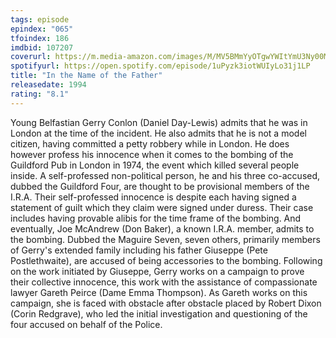 ```yaml
---
tags: episode
epindex: "065"
tfoindex: 186
imdbid: 107207
coverurl: https://m.media-amazon.com/images/M/MV5BMmYyOTgwYWItYmU3Ny00M2E2LTk0NWMtMDVlNmQ0MWZiMTMxXkEyXkFqcGdeQXVyNzkwMjQ5NzM@._V1_SX202_CR0,0,202,300_.jpg
spotifyurl: https://open.spotify.com/episode/1uPyzk3iotWUIyLo31j1LP
title: "In the Name of the Father"
releasedate: 1994
rating: "8.1"
---
```


Young Belfastian Gerry Conlon (Daniel Day-Lewis) admits that he was in London at the time of the incident. He also admits that he is not a model citizen, having committed a petty robbery while in London. He does however profess his innocence when it comes to the bombing of the Guildford Pub in London in 1974, the event which killed several people inside. A self-professed non-political person, he and his three co-accused, dubbed the Guildford Four, are thought to be provisional members of the I.R.A. Their self-professed innocence is despite each having signed a statement of guilt which they claim were signed under duress. Their case includes having provable alibis for the time frame of the bombing. And eventually, Joe McAndrew (Don Baker), a known I.R.A. member, admits to the bombing. Dubbed the Maguire Seven, seven others, primarily members of Gerry's extended family including his father Giuseppe (Pete Postlethwaite), are accused of being accessories to the bombing. Following on the work initiated by Giuseppe, Gerry works on a campaign to prove their collective innocence, this work with the assistance of compassionate lawyer Gareth Peirce (Dame Emma Thompson). As Gareth works on this campaign, she is faced with obstacle after obstacle placed by Robert Dixon (Corin Redgrave), who led the initial investigation and questioning of the four accused on behalf of the Police.